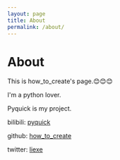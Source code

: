 ```yaml
---
layout: page
title: About
permalink: /about/
---
```

# About
This is how_to_create's page.😊😊😊

I'm a python lover.

Pyquick is my project.

bilibili: [pyquick](https://space.bilibili.com/2035328278)

github: [how_to_create](https://github.com/githubtohaoyangli)

twitter: [liexe](https://x.com/exe258011)